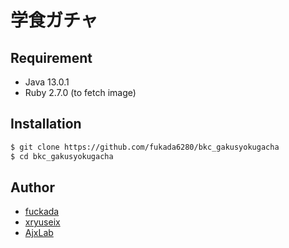 # 学食ガチャ


## Requirement
- Java 13.0.1
- Ruby 2.7.0 (to fetch image)


## Installation
```sh
$ git clone https://github.com/fukada6280/bkc_gakusyokugacha
$ cd bkc_gakusyokugacha
```

## Author
- [fuckada](https://github.com/fukada6280)
- [xryuseix](https://github.com/xryuseix)
- [AjxLab](https://github.com/AjxLab/)
